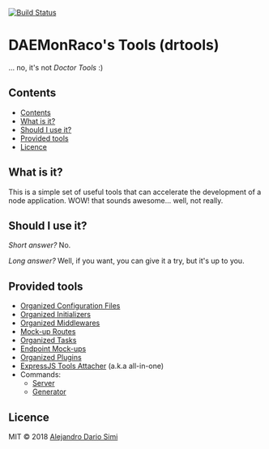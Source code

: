 [![Build Status](https://travis-ci.org/daemonraco/drtools.svg?branch=master)](https://travis-ci.org/daemonraco/drtools)

# DAEMonRaco's Tools (drtools)
... no, it's not _Doctor Tools_ :)

## Contents
<!-- TOC depthFrom:2 updateOnSave:true -->

- [Contents](#contents)
- [What is it?](#what-is-it)
- [Should I use it?](#should-i-use-it)
- [Provided tools](#provided-tools)
- [Licence](#licence)

<!-- /TOC -->

## What is it?
This is a simple set of useful tools that can accelerate the development of a node
application.
WOW! that sounds awesome... well, not really.

## Should I use it?
_Short answer?_ No.

_Long answer?_ Well, if you want, you can give it a try, but it's up to you.

## Provided tools
* [Organized Configuration Files](docs/configs.md)
* [Organized Initializers](docs/loaders.md)
* [Organized Middlewares](docs/middlewares.md)
* [Mock-up Routes](docs/mock-routes.md)
* [Organized Tasks](docs/tasks.md)
* [Endpoint Mock-ups](docs/endpoints.md)
* [Organized Plugins](docs/plugins.md)
* [ExpressJS Tools Attacher](docs/express.md) (a.k.a all-in-one)
* Commands:
    * [Server](docs/server.md)
    * [Generator](docs/generator.md)

## Licence
MIT &copy; 2018 [Alejandro Dario Simi](http://daemonraco.com)

